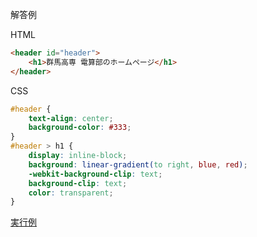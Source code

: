 解答例

HTML
```html
<header id="header">
    <h1>群馬高専 電算部のホームページ</h1>
</header>
```

CSS
```css
#header {
    text-align: center;
    background-color: #333;
}
#header > h1 {
    display: inline-block;
    background: linear-gradient(to right, blue, red);
    -webkit-background-clip: text;
    background-clip: text;
    color: transparent;
}
```

[実行例](https://similersub.github.io/quest/3-1gradient.html)